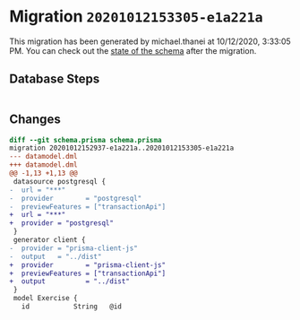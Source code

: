 # Migration `20201012153305-e1a221a`

This migration has been generated by michael.thanei at 10/12/2020, 3:33:05 PM.
You can check out the [state of the schema](./schema.prisma) after the migration.

## Database Steps

```sql

```

## Changes

```diff
diff --git schema.prisma schema.prisma
migration 20201012152937-e1a221a..20201012153305-e1a221a
--- datamodel.dml
+++ datamodel.dml
@@ -1,13 +1,13 @@
 datasource postgresql {
-  url = "***"
-  provider        = "postgresql"
-  previewFeatures = ["transactionApi"]
+  url = "***"
+  provider = "postgresql"
 }
 generator client {
-  provider = "prisma-client-js"
-  output   = "../dist"
+  provider        = "prisma-client-js"
+  previewFeatures = ["transactionApi"]
+  output          = "../dist"
 }
 model Exercise {
   id           String   @id
```


